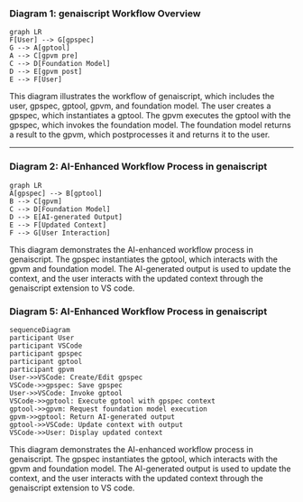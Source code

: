 ### Diagram 1: genaiscript Workflow Overview

```mermaid
graph LR
F[User] --> G[gpspec]
G --> A[gptool]
A --> C[gpvm pre]
C --> D[Foundation Model]
D --> E[gpvm post]
E --> F[User]
```

This diagram illustrates the workflow of genaiscript, which includes the user, gpspec, gptool, gpvm, and foundation model. The user creates a gpspec, which instantiates a gptool. The gpvm executes the gptool with the gpspec, which invokes the foundation model. The foundation model returns a result to the gpvm, which postprocesses it and returns it to the user.

---

### Diagram 2: AI-Enhanced Workflow Process in genaiscript

```mermaid
graph LR
A[gpspec] --> B[gptool]
B --> C[gpvm]
C --> D[Foundation Model]
D --> E[AI-generated Output]
E --> F[Updated Context]
F --> G[User Interaction]
```

This diagram demonstrates the AI-enhanced workflow process in genaiscript. The gpspec instantiates the gptool, which interacts with the gpvm and foundation model. The AI-generated output is used to update the context, and the user interacts with the updated context through the genaiscript extension to VS code.

### Diagram 5: AI-Enhanced Workflow Process in genaiscript

```mermaid
sequenceDiagram
participant User
participant VSCode
participant gpspec
participant gptool
participant gpvm
User->>VSCode: Create/Edit gpspec
VSCode->>gpspec: Save gpspec
User->>VSCode: Invoke gptool
VSCode->>gptool: Execute gptool with gpspec context
gptool->>gpvm: Request foundation model execution
gpvm->>gptool: Return AI-generated output
gptool->>VSCode: Update context with output
VSCode->>User: Display updated context
```

This diagram demonstrates the AI-enhanced workflow process in genaiscript. The gpspec instantiates the gptool, which interacts with the gpvm and foundation model. The AI-generated output is used to update the context, and the user interacts with the updated context through the genaiscript extension to VS code.